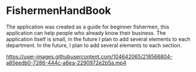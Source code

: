 # FishermenHandBook

The application was created as a guide for beginner fishermen, this application can help people who already know their business. The application itself is small, in the future I plan to add several elements to each department.
In the future, I plan to add several elements to each section.

https://user-images.githubusercontent.com/104642065/218566804-a85eedb0-7286-444c-a6ea-2290972e2b5a.mp4
